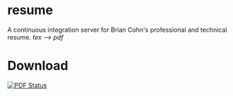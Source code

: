 # resume
A continuous integration server for Brian Cohn's professional and technical resume.
_tex --> pdf_
# Download
[![PDF Status](https://www.sharelatex.com/github/repos/bcohn12/resume/builds/latest/badge.svg)](https://www.sharelatex.com/github/repos/bcohn12/resume/builds/latest/output.pdf)

